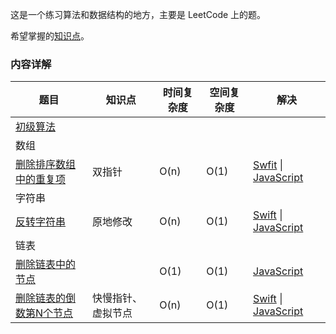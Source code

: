 这是一个练习算法和数据结构的地方，主要是 LeetCode 上的题。

希望掌握的[知识点](https://github.com/aizliang/arithmetic/blob/master/%E7%AE%97%E6%B3%95%E5%92%8C%E6%95%B0%E6%8D%AE%E7%BB%93%E6%9E%84.xmind)。

### 内容详解

| 题目 | 知识点 | 时间复杂度 | 空间复杂度 | 解决 |
| --- | ---| ---| --- | --- |
| [初级算法](https://leetcode-cn.com/explore/interview/card/top-interview-questions-easy/) |
| 数组 |
| [删除排序数组中的重复项](https://leetcode-cn.com/explore/interview/card/top-interview-questions-easy/1/array/21/) | 双指针 | O(n) | O(1) | [Swfit](https://github.com/aizliang/arithmetic/blob/master/%E5%88%9D%E7%BA%A7%E7%AE%97%E6%B3%95/Swift/removeDuplicates.swift) \| [JavaScript](https://github.com/aizliang/arithmetic/blob/master/%E5%88%9D%E7%BA%A7%E7%AE%97%E6%B3%95/JavaScript/Array/DeleteRepetitionElement.js) |
| 字符串 |
| [反转字符串](https://leetcode-cn.com/explore/interview/card/top-interview-questions-easy/5/strings/32/) | 原地修改 | O(n) | O(1) | [Swift](https://github.com/aizliang/arithmetic/blob/master/%E5%88%9D%E7%BA%A7%E7%AE%97%E6%B3%95/Swift/String/reverseString.swift) \| [JavaScript](https://github.com/aizliang/arithmetic/blob/master/%E5%88%9D%E7%BA%A7%E7%AE%97%E6%B3%95/JavaScript/String/ReverseString.js)|
| 链表 |
| [删除链表中的节点](https://leetcode-cn.com/explore/interview/card/top-interview-questions-easy/6/linked-list/41/) |  | O(1) | O(1) |  [JavaScript](https://github.com/aizliang/arithmetic/blob/master/%E5%88%9D%E7%BA%A7%E7%AE%97%E6%B3%95/JavaScript/List/DeleteNode.js)|
| [删除链表的倒数第N个节点](https://leetcode-cn.com/explore/interview/card/top-interview-questions-easy/6/linked-list/42/) | 快慢指针、虚拟节点 | O(n) | O(1) | [Swift](https://github.com/aizliang/arithmetic/blob/master/%E5%88%9D%E7%BA%A7%E7%AE%97%E6%B3%95/Swift/List/removeNthFromEnd.swift) \| [JavaScript](https://github.com/aizliang/arithmetic/blob/master/%E5%88%9D%E7%BA%A7%E7%AE%97%E6%B3%95/JavaScript/List/RemoveNthFromEnd.js)|

